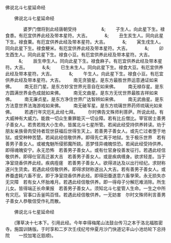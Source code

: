   佛说北斗七星延命经
　　




　　佛说北斗七星延命经

　　　　婆罗门僧将到此经唐朝受持
　　
　　　&;
　　子生人。向此星下生。禄食黍。有厄宜供养此经及带本星符。大吉。
　　　&;
　　丑生亥生人。同向此星下生。禄食粟。有厄宜供养此经及带本星符。大吉。
　　　&;
　　寅生戌生人。同向此星下生。禄食粳米。有厄宜供养此经及带本星符。大吉。
　　　&;
　　卯生酉生人。同向此星下生。禄食小豆。有厄宜供养此经及带本星符。大吉。
　　　&;
　　辰生申生人。同向此星下生。禄食麻子。有厄宜供养此经及带本星符。大吉。
　　　&;&;
　　巳生未生人。同向此星下生。禄食大豆。有厄宜供养此经及带本星符。大吉。
　　　&;
　　午生人。向此星下生。禄食小豆。有厄宜供养此经及带本星符。大吉。
　　南无贪狼星。是东方最胜世界运意通证如来佛。
　　南无巨门星。是东方妙宝世界光音自在如来佛。
　　南无禄存星。是东方圆满世界金色成就如来佛。
　　南无文曲星。是东方无忧世界最胜吉祥如来佛。
　　南无廉贞星。是东方净住世界广达智辨如来佛。
　　南无武曲星。是东方法意世界法海游戏如来佛。
　　南无破军星。是东方琉璃世界药师琉璃光如来佛。
　　若遇行年灾厄礼此经七拜。
　　尔时佛告文殊师利菩萨。所说此经。有大威神有大威力。能救一切众生重罪能灭一切业障。若有比丘僧比。宰官居士善男子善女人。若贵若贱大小生命。皆属北斗七星所管。若闻此经受持供养转读。劝于朋友亲族骨肉受持者现世获福后世得生天上。若善男子善女人。或先亡过者堕于地狱。或受种种苦楚。若闻此经信敬供养。即得先亡离于地狱。生于极乐世界　若有善男子善女人。或被鬼魅所侵邪魔所娆。恶梦怪异魂魄惊恐。若闻此经受持供养。即得魂魄安宁。永无恐怖　若善男子善女人。或有仕官身役善发征行。若遇此经信敬供养。即得仕官高迁甚大吉　若善男子善女人。或是疾病缠身。欲求轻差。当于净室烧香供养此经。疾病痊瘥　若善男子善女人。欲得进达及以出行经纪。求财称遂兴生货卖。若遇此经信敬供养。即得求财称遂出入大吉。若有善男子善女人。或养蚕虚耗六畜不安。即于净室烧香供养此经。即得田蚕遂意六畜孳荣。永无损失亦无灾障　若有女人怀胎难月。若遇此经信敬供养。即一得母子分解厄难消除。所生儿女。皆得端正长命果报　若善男子善女人。须知北斗七星管人生命。一生之中所有灾厄。官事口舌釜鸣百怪。若遇此经信敬供养。一无妨害　尔时文殊师利言善男子善女人恭敬信受作礼而散。

　　佛说北斗七星延命经

　　(薄草决十七本下。引用此经。今年幸得梅尾山法鼓台传习之本于洛北福胜密寺。施国训铸版。于时享和二岁次壬戌纪号仲夏月沙门快道记丰山小池坊轮下总持院　　一挍加笔讫慈顺)。


